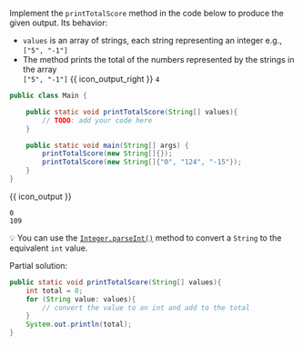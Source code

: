 <panel header="{{ icon_Q }} `printTotalScore` method">
<question>

Implement the `printTotalScore` method in the code below to produce the given output. Its behavior:
* `values` is an array of strings, each string representing an integer e.g., `["5", "-1"]`
* The method prints the total of the numbers represented by the strings in the array<br>
  `["5", "-1"]` {{ icon_output_right }} `4`


```java
public class Main {

    public static void printTotalScore(String[] values){
        // TODO: add your code here
    }

    public static void main(String[] args) {
        printTotalScore(new String[]{});
        printTotalScore(new String[]{"0", "124", "-15"});
    }
}
```
{{ icon_output }}
```
0
109
```

<div slot="hint">

:bulb: You can use the [`Integer.parseInt()`](https://www.tutorialspoint.com/java/number_parseint.htm) method to convert a `String` to the equivalent `int` value.

Partial solution:
```java
public static void printTotalScore(String[] values){
    int total = 0;
    for (String value: values){
        // convert the value to an int and add to the total
    }
    System.out.println(total);
}
```

</div>
</question>
</panel>
